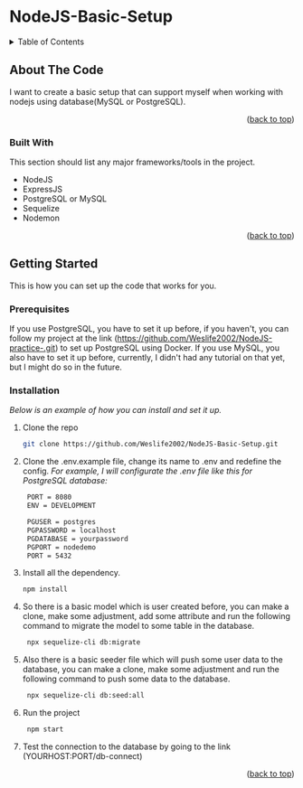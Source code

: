 # NodeJS-Basic-Setup

<!-- TABLE OF CONTENTS -->
<details>
  <summary>Table of Contents</summary>
  <ol>
    <li>
      <a href="#about-the-test">About The Code</a>
      <ul>
        <li><a href="#built-with">Built With</a></li>
      </ul>
    </li>
    <li>
      <a href="#getting-started">Getting Started</a>
      <ul>
        <li><a href="#prerequisites">Prerequisites</a></li>
        <li><a href="#installation">Installation</a></li>
      </ul>
    </li>
  </ol>
</details>

<!-- ABOUT THE CODE -->
## About The Code

I want to create a basic setup that can support myself when working with nodejs using database(MySQL or PostgreSQL).

<p align="right">(<a href="#top">back to top</a>)</p>

### Built With

This section should list any major frameworks/tools in the project.

* NodeJS
* ExpressJS 
* PostgreSQL or MySQL
* Sequelize
* Nodemon

<p align="right">(<a href="#top">back to top</a>)</p>

<!-- GETTING STARTED -->
## Getting Started

This is how you can set up the code that works for you.

### Prerequisites

If you use PostgreSQL, you have to set it up before, if you haven't, you can follow my project at the link (https://github.com/Weslife2002/NodeJS-practice-.git) to set up PostgreSQL using Docker.
If you use MySQL, you also have to set it up before, currently, I didn't had any tutorial on that yet, but I might do so in the future.

### Installation

_Below is an example of how you can install and set it up._

1. Clone the repo
   ```sh
   git clone https://github.com/Weslife2002/NodeJS-Basic-Setup.git
   ```
2. Clone the .env.example file, change its name to .env and redefine the config.
_For example, I will configurate the .env file like this for PostgreSQL database:_ 

   ```sh
    PORT = 8080
    ENV = DEVELOPMENT

    PGUSER = postgres
    PGPASSWORD = localhost
    PGDATABASE = yourpassword
    PGPORT = nodedemo
    PORT = 5432
   ```

3. Install all the dependency.
   ```sh
   npm install
   ```

4. So there is a basic model which is user created before, you can make a clone, make some adjustment, add some attribute and run the following command to migrate the model to some table in the database.
   ```sh
    npx sequelize-cli db:migrate
   ```
5. Also there is a basic seeder file which will push some user data to the database, you can make a clone, make some adjustment and run the following command to push some data to the database.
   ```sh
    npx sequelize-cli db:seed:all
   ```

6. Run the project
   ```sh
    npm start
   ```

7. Test the connection to the database by going to the link (YOURHOST:PORT/db-connect)

<p align="right">(<a href="#top">back to top</a>)</p>